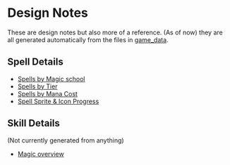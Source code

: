 # Design Notes

These are design notes but also more of a reference. (As of now) they are all generated automatically from the files in [game_data](../game_data).

## Spell Details

- [Spells by Magic school](./spells.md)
- [Spells by Tier](./spells_by_tier.md)
- [Spells by Mana Cost](./spells_by_mana_cost.md)
- [Spell Sprite & Icon Progress](./spell_sprite_progress.md)

## Skill Details

(Not currently generated from anything)

- [Magic overview](./magic.md)
